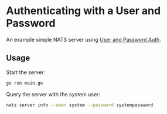 # Authenticating with a User and Password

An example simple NATS server using [User and Password Auth][].

## Usage

Start the server:

```bash
go run main.go
```

Query the server with the system user:

```bash
nats server info --user system --password systempassword
```

[User and Password Auth]: https://docs.nats.io/using-nats/developer/connecting/userpass
